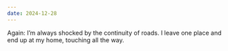 ```yaml
---
date: 2024-12-28
---
```


Again: I’m always shocked by the continuity of roads. I leave one place and end up at my home, touching all the way.
